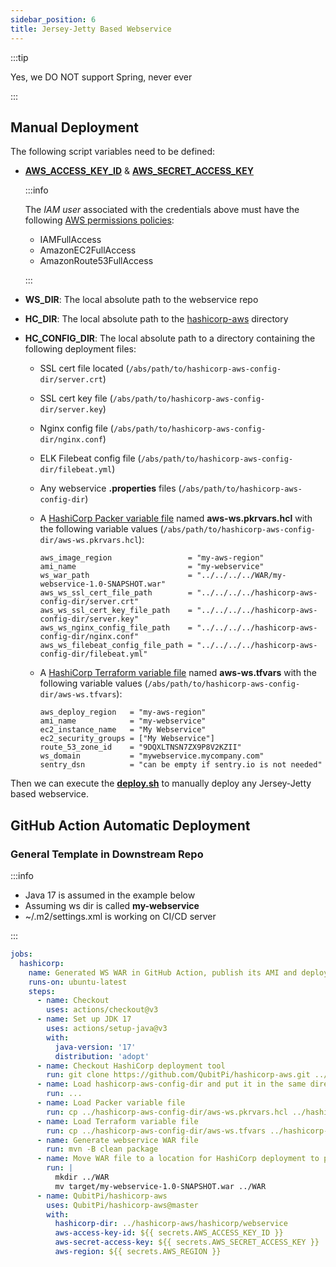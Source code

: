 ```yaml
---
sidebar_position: 6
title: Jersey-Jetty Based Webservice
---
```


:::tip

Yes, we DO NOT support Spring, never ever

:::

Manual Deployment
-----------------

The following script variables need to be defined:

- [**AWS_ACCESS_KEY_ID**][AWS_ACCESS_KEY_ID] & [**AWS_SECRET_ACCESS_KEY**][AWS_SECRET_ACCESS_KEY]

  :::info

  The _IAM user_ associated with the credentials above must have the following [AWS permissions policies]:

  - IAMFullAccess
  - AmazonEC2FullAccess
  - AmazonRoute53FullAccess

  :::

- **WS_DIR**: The local absolute path to the webservice repo
- **HC_DIR**: The local absolute path to the [hashicorp-aws] directory
- **HC_CONFIG_DIR**: The local absolute path to a directory containing the following deployment files:

  - SSL cert file located (`/abs/path/to/hashicorp-aws-config-dir/server.crt`)
  - SSL cert key file (`/abs/path/to/hashicorp-aws-config-dir/server.key`)
  - Nginx config file (`/abs/path/to/hashicorp-aws-config-dir/nginx.conf`)
  - ELK Filebeat config file (`/abs/path/to/hashicorp-aws-config-dir/filebeat.yml`)
  - Any webservice **.properties** files (`/abs/path/to/hashicorp-aws-config-dir`)
  - A [HashiCorp Packer variable file][HashiCorp Packer variable file] named **aws-ws.pkrvars.hcl** with the following
    variable values (`/abs/path/to/hashicorp-aws-config-dir/aws-ws.pkrvars.hcl`):

    ```hcl
    aws_image_region                 = "my-aws-region"
    ami_name                         = "my-webservice"
    ws_war_path                      = "../../../../WAR/my-webservice-1.0-SNAPSHOT.war"
    aws_ws_ssl_cert_file_path        = "../../../../hashicorp-aws-config-dir/server.crt"
    aws_ws_ssl_cert_key_file_path    = "../../../../hashicorp-aws-config-dir/server.key"
    aws_ws_nginx_config_file_path    = "../../../../hashicorp-aws-config-dir/nginx.conf"
    aws_ws_filebeat_config_file_path = "../../../../hashicorp-aws-config-dir/filebeat.yml"
    ```

  - A [HashiCorp Terraform variable file][HashiCorp Terraform variable file] named **aws-ws.tfvars** with the following
    variable values (`/abs/path/to/hashicorp-aws-config-dir/aws-ws.tfvars`):

    ```hcl
    aws_deploy_region   = "my-aws-region"
    ami_name            = "my-webservice"
    ec2_instance_name   = "My Webservice"
    ec2_security_groups = ["My Webservice"]
    route_53_zone_id    = "9DQXLTNSN7ZX9P8V2KZII"
    ws_domain           = "mywebservice.mycompany.com"
    sentry_dsn          = "can be empty if sentry.io is not needed"
    ```

Then we can execute the **[deploy.sh]** to manually deploy any Jersey-Jetty based webservice.

GitHub Action Automatic Deployment
----------------------------------

### General Template in Downstream Repo

:::info

- Java 17 is assumed in the example below
- Assuming ws dir is called **my-webservice**
- ~/.m2/settings.xml is working on CI/CD server

:::

```yaml
jobs:
  hashicorp:
    name: Generated WS WAR in GitHub Action, publish its AMI and deploy the AMI to EC2 through HashiCorp
    runs-on: ubuntu-latest
    steps:
      - name: Checkout
        uses: actions/checkout@v3
      - name: Set up JDK 17
        uses: actions/setup-java@v3
        with:
          java-version: '17'
          distribution: 'adopt'
      - name: Checkout HashiCorp deployment tool
        run: git clone https://github.com/QubitPi/hashicorp-aws.git ../hashicorp-aws
      - name: Load hashicorp-aws-config-dir and put it in the same directory as hashicorp-aws
        run: ...
      - name: Load Packer variable file
        run: cp ../hashicorp-aws-config-dir/aws-ws.pkrvars.hcl ../hashicorp-aws/hashicorp/webservice/images/aws-ws.auto.pkrvars.hcl
      - name: Load Terraform variable file
        run: cp ../hashicorp-aws-config-dir/aws-ws.tfvars ../hashicorp-aws/hashicorp/webservice/instances/aws-ws.auto.tfvars       
      - name: Generate webservice WAR file
        run: mvn -B clean package
      - name: Move WAR file to a location for HashiCorp deployment to pickup
        run: |
          mkdir ../WAR
          mv target/my-webservice-1.0-SNAPSHOT.war ../WAR
      - name: QubitPi/hashicorp-aws
        uses: QubitPi/hashicorp-aws@master
        with:
          hashicorp-dir: ../hashicorp-aws/hashicorp/webservice
          aws-access-key-id: ${{ secrets.AWS_ACCESS_KEY_ID }}
          aws-secret-access-key: ${{ secrets.AWS_SECRET_ACCESS_KEY }}
          aws-region: ${{ secrets.AWS_REGION }}
```

[AWS_ACCESS_KEY_ID]: https://docs.aws.amazon.com/cli/latest/userguide/cli-configure-envvars.html
[AWS permissions policies]: https://docs.aws.amazon.com/IAM/latest/UserGuide/introduction_access-management.html
[AWS_SECRET_ACCESS_KEY]: https://docs.aws.amazon.com/cli/latest/userguide/cli-configure-envvars.html

[hashicorp-aws]: https://qubitpi.github.io/hashicorp-aws/
[HashiCorp Packer variable file]: https://qubitpi.github.io/hashicorp-packer/packer/guides/hcl/variables#from-a-file
[HashiCorp Terraform variable file]: https://qubitpi.github.io/hashicorp-terraform/terraform/language/values/variables#variable-definitions-tfvars-files

[deploy.sh]: https://github.com/QubitPi/hashicorp-aws/blob/master/hashicorp/webservice/deploy.sh
